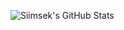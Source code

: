 ![Siimsek's GitHub Stats](https://github-readme-stats.vercel.app/api?username=siimsek&layout=compact&show_icons=true&hide=prs,issues&theme=highcontrast)

